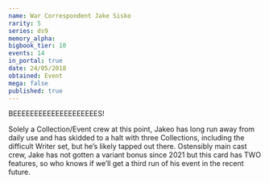 ```yaml
---
name: War Correspondent Jake Sisko
rarity: 5
series: ds9
memory_alpha:
bigbook_tier: 10
events: 14
in_portal: true
date: 24/05/2018
obtained: Event
mega: false
published: true
---
```


BEEEEEEEEEEEEEEEEEEEES!

Solely a Collection/Event crew at this point, Jakeo has long run away from daily use and has skidded to a halt with three Collections, including the difficult Writer set, but he’s likely tapped out there. Ostensibly main cast crew, Jake has not gotten a variant bonus since 2021 but this card has TWO features, so who knows if we’ll get a third run of his event in the recent future.
